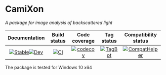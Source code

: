 # CamiXon

*A package for image analysis of backscattered light*

| **Documentation**                  | **Build status**                     | **Code coverage**                               | **Tag status**                                | **Compatibility status**                                    
|:----------------------------------:|:------------------------------------:|:-----------------------------------------------:|:-----------------------------------------:|:----------------------------------------:|
|[![Stable](https://img.shields.io/badge/docs-v1-blue.svg)](https://walra356.github.io/CamiXon.jl/stable)[![Dev](https://img.shields.io/badge/docs-dev-blue.svg)](https://walra356.github.io/CamiXon.jl/dev)|[![CI](https://github.com/walra356/CamiXon.jl/actions/workflows/CI.yml/badge.svg)](https://github.com/walra356/CamiXon.jl/actions/workflows/CI.yml)|[![codecov](https://codecov.io/gh/walra356/CamiXon.jl/branch/main/graph/badge.svg?token=7LW41FGMK5)](https://codecov.io/gh/walra356/CamiXon.jl)|[![TagBot](https://github.com/walra356/CamiXon.jl/actions/workflows/TagBot.yml/badge.svg)](https://github.com/walra356/CamiXon.jl/actions/workflows/TagBot.yml)|[![CompatHelper](https://github.com/walra356/CamiXon.jl/actions/workflows/CompatHelper.yml/badge.svg)](https://github.com/walra356/CamiXon.jl/actions/workflows/CompatHelper.yml)

The package is tested for Windows 10 x64